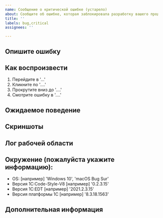 ```yaml
---
name: Сообщение о критической ошибке (устарело)
about: Сообщите об ошибке, которая заблокировала разработку вашего продукта в EDT
title: ''
labels: bug,critical
assignees: ''

---
```


<!-- 
Ознакомьтесь с классификацией критичности https://github.com/1C-Company/1c-edt-issues/blob/main/TASK_CLASSIFICATION.md

Помните! Что каждая критическая ошибка требует времени команды для рассмотрения и анализа, 
и это время будет взято из времени реализации уже отобранных/запланированных задач.
-->

## Опишите ошибку

<!-- 
Четкое и краткое описание того, в чем заключается ошибка.
Явно укажите, что именно заблокировано (это не всегда бывает очевидно).
-->


## Как воспроизвести

<!-- Шаги для воспроизведения ошибки: -->

1. Перейдите в '...'
2. Кликните по '....'
3. Прокрутите вниз до '....'
4. Смотрите ошибку в '....'

## Ожидаемое поведение

<!-- Четкое и краткое описание того, что вы ожидали бы в правильном поведении. -->


## Скриншоты

<!-- 
Если возможно, приложите скриншоты проблемы.
Совет: не старайтесь обрезать все лишнее (по вашему мнению) на скриншоте, лучше более полный скриншот со стрелочками на проблемное место. 
-->

## Лог рабочей области
 
<!--
Обязательно, приложите все файлы логов из рабочей области /path/to/workspace/.metadata/*.log и файл trace.log
Инструкция: <! ссылка на инструкцию>
Если файл лога не получается прикрепить, это касается файла ".log", то переименуйте его и прикрепите
-->

## Окружение (пожалуйста укажите информацию):

- OS: [например] 'Windows 10', 'macOS Bug Sur'
- Версия 1C:Code-Style-V8 [например] '0.2.3.15'
- Версия 1C:EDT [например] '2021.2.3.15'
- Версия платформы 1С [например] '8.3.18.1563'

## Дополнительная информация
 
<!-- 
 - Добавьте здесь любую дополнительную информацию о проблеме
 - Пример кода на котором воспроизводится ошибка, 
 - Версию типовой конфигурации 1С + объект в котором воспроизводится проблема
 - Ссылки на публичные проекты 1С в котором воспроизводится проблема
-->
